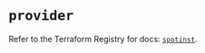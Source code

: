 # `provider`

Refer to the Terraform Registry for docs: [`spotinst`](https://registry.terraform.io/providers/spotinst/spotinst/1.198.0/docs).
